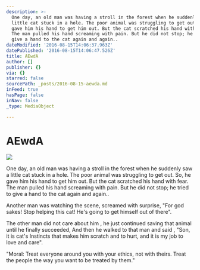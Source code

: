 ```yaml
---
description: >-
  One day, an old man was having a stroll in the forest when he suddenly saw a
  little cat stuck in a hole. The poor animal was struggling to get out. So, he
  gave him his hand to get him out. But the cat scratched his hand with fear.
  The man pulled his hand screaming with pain. But he did not stop; he tried to
  give a hand to the cat again and again..
dateModified: '2016-08-15T14:06:37.963Z'
datePublished: '2016-08-15T14:06:47.526Z'
title: AEwdA
author: []
publisher: {}
via: {}
starred: false
sourcePath: _posts/2016-08-15-aewda.md
inFeed: true
hasPage: false
inNav: false
_type: MediaObject

---
```

# AEwdA
![](https://the-grid-user-content.s3-us-west-2.amazonaws.com/bf508217-4614-48e4-9204-ac213262b25b.jpg)

One day, an old man was having a stroll in the forest when he suddenly saw a little cat stuck in a hole. The poor animal was struggling to get out. So, he gave him his hand to get him out. But the cat scratched his hand with fear. The man pulled his hand screaming with pain. But he did not stop; he tried to give a hand to the cat again and again..

Another man was watching the scene, screamed with surprise, "For god sakes! Stop helping this cat! He's going to get himself out of there".

The other man did not care about him , he just continued saving that animal until he finally succeeded, And then he walked to that man and said , "Son, it is cat's Instincts that makes him scratch and to hurt, and it is my job to love and care".

"Moral: Treat everyone around you with your ethics, not with theirs. Treat the people the way you want to be treated by them."